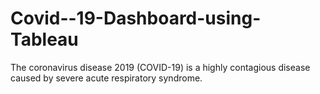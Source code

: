 # Covid--19-Dashboard-using-Tableau
The coronavirus disease 2019 (COVID-19) is a highly contagious disease caused by severe acute respiratory syndrome. 
